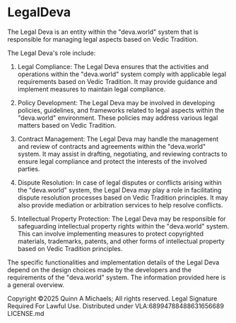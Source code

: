 # LegalDeva

The Legal Deva is an entity within the "deva.world" system that is responsible for managing legal aspects based on Vedic Tradition.

The Legal Deva's role include:

1. Legal Compliance: The Legal Deva ensures that the activities and operations within the "deva.world" system comply with applicable legal requirements based on Vedic Tradition. It may provide guidance and implement measures to maintain legal compliance.

2. Policy Development: The Legal Deva may be involved in developing policies, guidelines, and frameworks related to legal aspects within the "deva.world" environment. These policies may address various legal matters based on Vedic Tradition.

3. Contract Management: The Legal Deva may handle the management and review of contracts and agreements within the "deva.world" system. It may assist in drafting, negotiating, and reviewing contracts to ensure legal compliance and protect the interests of the involved parties.

4. Dispute Resolution: In case of legal disputes or conflicts arising within the "deva.world" system, the Legal Deva may play a role in facilitating dispute resolution processes based on Vedic Tradition principles. It may also provide mediation or arbitration services to help resolve conflicts.

5. Intellectual Property Protection: The Legal Deva may be responsible for safeguarding intellectual property rights within the "deva.world" system. This can involve implementing measures to protect copyrighted materials, trademarks, patents, and other forms of intellectual property based on Vedic Tradition principles.

The specific functionalities and implementation details of the Legal Deva depend on the design choices made by the developers and the requirements of the "deva.world" system. The information provided here is a general overview.

Copyright ©2025 Quinn A Michaels; All rights reserved. 
Legal Signature Required For Lawful Use.
Distributed under VLA:68994788488631656689 LICENSE.md


